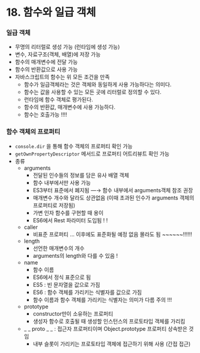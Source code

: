 # 18. 함수와 일급 객체

### 일급 객체

- 무명의 리터럴로 생성 가능 (런타임에 생성 가능)
- 변수, 자료구조(객체, 배열)에 저장 가능
- 함수의 매개변수에 전달 가능
- 함수의 반환값으로 사용 가능
- 자바스크립트의 함수는 위 모든 조건을 만족
    - 함수가 일급객체라는 것은 객체와 동일하게 사용 가능하다는 의미다.
    - 함수는 값을 사용할 수 있는 모든 곳에 리터럴로 정의할 수 있다.
    - 런타임에 함수 객체로 평가된다.
    - 함수의 반환값, 매개변수에 사용 가능하다.
    - 함수는 호출가능 !!!!

### 함수 객체의 프로퍼티

- `console.dir` 을 통해 함수 객체의 프로퍼티 확인 가능
- `getOwnPropertyDescriptor` 메서드로 프로퍼티 어트리뷰트 확인 가능
- 종류
    - arguments
        - 전달된 인수들의 정보를 담은 유사 배열 객체
        - 함수 내부에서만 사용 가능
        - ES3부터 표준에서 폐지됨  —→ 함수 내부에서 arguments객체 참조 권장
        - 매개변수 개수와 달라도 상관없음 (이때 초과된 인수가 arguments 객체의 프로퍼티로 저장됨)
        - 가변 인자 함수를 구현할 때 용이
        - ES6에서 Rest 파라미터 도입됨 ! !
    - caller
        - 비표준 프로퍼티 … 이후에도 표준화될 예정 없음 몰라도 됨 ~~~~~~!!!!!!
    - length
        - 선언한 매개변수의 개수
        - arguments의 length와 다를 수 있음 !
    - name
        - 함수 이름
        - ES6에서 정식 표준으로 됨
        - ES5 : 빈 문자열을 값으로 가짐
        - ES6 : 함수 객체를 가리키는 식별자를 값으로 가짐
        - 함수 이름과 함수 객체를 가리키는 식별자는 의미가 다름 주의 !!!
    - prototype
        - constructor만이 소유하는 프로퍼티
        - 생성자 함수로 호출될 때 생성할 인스턴스의 프로토타입 객체를 가리킴
    - _ _ proto _ _ : 접근자 프로퍼티이며 Object.prototype 프로퍼티 상속받은 것임
        - 내부 슬롯이 가리키는 프로토타입 객체에 접근하기 위해 사용 (간접 접근)

